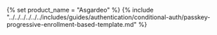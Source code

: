 {% set product_name = "Asgardeo" %}
{% include "../../../../../../includes/guides/authentication/conditional-auth/passkey-progressive-enrollment-based-template.md" %}
